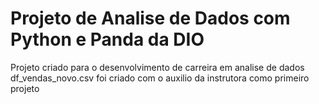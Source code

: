 # Projeto de Analise de Dados com Python e Panda da DIO
Projeto criado para o desenvolvimento de carreira em analise de dados
df_vendas_novo.csv foi criado com o auxilio da instrutora como primeiro projeto 
